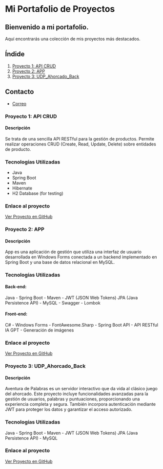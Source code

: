 
# Mi Portafolio de Proyectos

## Bienvenido a mi portafolio. 
Aquí encontrarás una colección de mis proyectos más destacados.

## Índide
1. [Proyecto 1: API CRUD](#proyecto-1-api-crud)
2. [Proyecto 2: APP](#proyecto-2-app)
3. [Proyecto 3: UDP_Ahorcado_Back](#proyecto-3-UDP_Ahorcado_Back)

## Contacto
* [Correo](https://lauraarvez.github.io/)

  
### Proyecto 1: API CRUD
#### Descripción
Se trata de una sencilla API RESTful para la gestión de productos. 
Permite realizar operaciones CRUD (Create, Read, Update, Delete) sobre entidades de producto.
### Tecnologías Utilizadas
- Java
- Spring Boot
- Maven
- Hibernate
- H2 Database (for testing)
### Enlace al proyecto  
[Ver Proyecto en GitHub](https://github.com/lauraArvez/portfolio/tree/main/apicrud)



### Proyecto 2: APP
#### Descripción
App es una aplicación de gestión que utiliza una interfaz de usuario desarrollada en Windows Forms conectada 
a un backend implementado en Spring Boot y una base de datos relacional en MySQL.
### Tecnologías Utilizadas
#### Back-end: 
Java - Spring Boot - Maven - JWT (JSON Web Tokens)
JPA (Java Persistence API) - MySQL - Swagger - Lombok 
#### Front-end: 
C# - Windows Forms - FontAwesome.Sharp - Spring Boot API - API RESTful
IA GPT - Generación de imágenes
### Enlace al proyecto  
[Ver Proyecto en GitHub](App)


### Proyecto 3: UDP_Ahorcado_Back
#### Descripción
Aventura de Palabras es un servidor interactivo que da vida al clásico juego del ahorcado.
Este proyecto incluye funcionalidades avanzadas para la gestión de usuarios, palabras y puntuaciones, proporcionando una experiencia completa y segura. 
También incorpora autenticación mediante JWT para proteger los datos y garantizar el acceso autorizado.

### Tecnologías Utilizadas
Java - Spring Boot - Maven - JWT (JSON Web Tokens)
JPA (Java Persistence API) - MySQL 

### Enlace al proyecto  
[Ver Proyecto en GitHub](https://github.com/lauraArvez/portfolio/tree/main/UDP_Ahorcado_Back/el_ahorcado)

